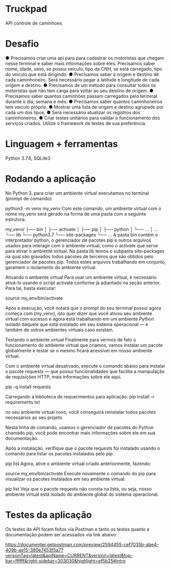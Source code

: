 # Truckpad
API controle de caminhoes


# Desafio

● Precisamos criar uma api para para cadastrar os motoristas que chegam nesse terminal e saber
mais informações sobre eles. Precisamos saber nome, idade, sexo, se possui veiculo, tipo da CNH,
se está carregado, tipo do veiculo que está dirigindo.
● Precisamos saber a origem e destino de cada caminhoneiro. Será necessário pegar a latitude e
longitude de cada origem e destino.
● Precisamos de um método para consultar todos os motoristas que não tem carga para voltar ao seu
destino de origem.
● Precisamos saber quantos caminhões passam carregados pelo terminal durante o dia, semana e
mês.
● Precisamos saber quantos caminhoneiros tem veiculo próprio.
● Mostrar uma lista de origem e destino agrupado por cada um dos tipos.
● Será necessário atualizar os registros dos caminhoneiros.
● Criar testes unitários para validar o funcionamento dos serviços criados. Utilize o framework de
testes de sua preferência.

# Linguagem + ferramentas
Python 3.7.6, SQLite3

# Rodando a aplicação
No Python 3, para criar um ambiente virtual executamos no terminal (prompt de comando):

python3 -m venv my_venv
Com este comando, um ambiente virtual com o nome my_venv será gerado na forma de uma pasta com a seguinte estrutura:

my_venv/
├── bin
│   ├── activate
│   ├── pip
│   ├── python
│   └── ...
│   ...
└── lib
       └── python3.7
           └── site-packages
            └── ...
A pasta bin contém o interpretador python, o gerenciador de pacotes pip e outros arquivos usados para interagir com o ambiente virtual, como o activate que serve para ativar o ambiente virtual. Na pasta lib temos o subpasta site-packages na qual são gravados todos pacotes de terceiros que são obtidos pelo gerenciador de pacotes pip. Todos estes arquivos trabalhando em conjunto, garantem o isolamento do ambiente virtual.

Ativando o ambiente virtual
Para usar um ambiente virtual, é necessário ativá-lo usando o script activate conforme já adiantado na seção anterior. Para tal, basta executar:

source my_env/bin/activate

Após a execução, você notará que o prompt do seu terminal possui agora começa com (my_venv), isto quer dizer que você ativou seu ambiente virtual com sucesso e agora está trabalhando em um ambiente Python isolado daquele que está instalado em seu sistema operacional — e também de outros ambientes virtuais caso existam.


Testando o ambiente virtual
Finalmente para vermos de fato o funcionamento do ambiente virtual que criamos, vamos instalar um pacote globalmente e testar se o mesmo ficará acessível em nosso ambiente virtual.

Com o ambiente virtual desativado, execute o comando abaixo para instalar o pacote requests — que possui funcionalidades que facilita a manipulação de requisições HTTP, mais informações sobre ele aqui.

pip -q install requests

Carregando a biblioteca de requerimentos para aplicação:
pip install -r requirements.txt 

no seu ambiente virtual novo, você conseguirá reinstalar todos pacotes necessários ao seu projeto


Nesta linha de comando, usamos o gerenciador de pacotes do Python chamado pip, você pode encontrar mais informações sobre ele em sua documentação.

Após a instalação, verifique que o pacote requests foi instalado usando o comando para listar os pacotes instalados pelo pip:

pip list
Agora, ative o ambiente virtual criado anteriormente, fazendo:

source my_env/bin/activate
Execute novamente o comando do pip para visualizar os pacotes instalados em seu ambiente virtual:

pip list
Veja que o pacote requests não consta na lista, ou seja, nosso ambiente virtual está isolado do ambiente global do sistema operacional.

# Testes da aplicação

Os testes da API foram feitos via Postman e tanto os testes quanto a documentação podem ser acessados via link abaixo:

https://documenter.getpostman.com/preview/2594455-cef7035b-abe4-409b-ae15-380e7453f5a7?versionTag=latest&apiName=CURRENT&version=latest&top-bar=ffffff&right-sidebar=303030&highlight=ef5b25#intro

